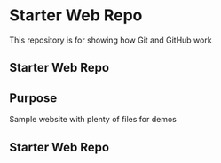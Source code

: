 # Starter Web Repo

This repository is for showing how Git and GitHub work

## Starter Web Repo


## Purpose

Sample website with plenty of files for demos

## Starter Web Repo

